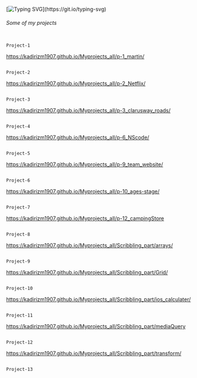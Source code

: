 
[![Typing SVG](https://readme-typing-svg.demolab.com?font=Fira+Code&weight=100&size=18&pause=1000&vCenter=true&random=false&width=415&height=60&lines=Hi%2C+My+name+is+Kadir.+Welcome+to+my+world.)](https://git.io/typing-svg)



######        Some of my projects      ########
                                                                            Project-1
https://kadirizm1907.github.io/Myprojects_all/p-1_martin/

                                                                            Project-2
                                                                            
https://kadirizm1907.github.io/Myprojects_all/p-2_Netflix/

                                                                            Project-3

                                                                                                                                                     
https://kadirizm1907.github.io/Myprojects_all/p-3_clarusway_roads/

                                                                            Project-4
                                                                            
https://kadirizm1907.github.io/Myprojects_all/p-6_NScode/

                                                                            Project-5
                                                                            
https://kadirizm1907.github.io/Myprojects_all/p-9_team_website/

                                                                            Project-6
                                                                            
https://kadirizm1907.github.io/Myprojects_all/p-10_ages-stage/

                                                                            Project-7
                                                                            
https://kadirizm1907.github.io/Myprojects_all/p-12_campingStore

                                                                            Project-8
                                                                            
https://kadirizm1907.github.io/Myprojects_all/Scribbling_part/arrays/

                                                                            Project-9
                                                                            
https://kadirizm1907.github.io/Myprojects_all/Scribbling_part/Grid/

                                                                            Project-10
                                                                            
https://kadirizm1907.github.io/Myprojects_all/Scribbling_part/ios_calculater/

                                                                            Project-11
                                                                            
https://kadirizm1907.github.io/Myprojects_all/Scribbling_part/mediaQuery

                                                                            Project-12
                                                                            
https://kadirizm1907.github.io/Myprojects_all/Scribbling_part/transform/

                                                                            Project-13

